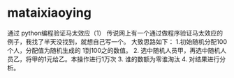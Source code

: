 # mataixiaoying
通过 python编程验证马太效应（1）
 传说网上有一个通过做程序验证马太效应的例子，我找了半天没找到，就想自己写一个。
 大致思路如下：
 1.初始随机分配100个人，分配值为随机生成的 1到100之的数值。
 2. 选中随机人员甲，再选中随机人员乙，将甲的1元给乙。本操作进行1万次
 3. 谁的数额为零谁淘汰
 4. 对结果进行分析。
